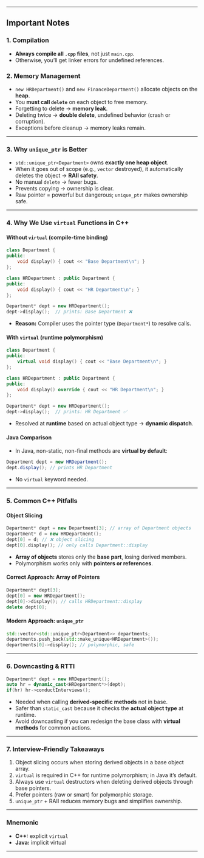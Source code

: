 
---

## Important Notes

### 1. Compilation

* **Always compile all `.cpp` files**, not just `main.cpp`.
* Otherwise, you’ll get linker errors for undefined references.

### 2. Memory Management

* `new HRDepartment()` and `new FinanceDepartment()` allocate objects on the **heap**.
* You **must call `delete`** on each object to free memory.
* Forgetting to delete → **memory leak**.
* Deleting twice → **double delete**, undefined behavior (crash or corruption).
* Exceptions before cleanup → memory leaks remain.

---

### 3. Why `unique_ptr` is Better

- `std::unique_ptr<Department>` owns **exactly one heap object**.
- When it goes out of scope (e.g., `vector` destroyed), it automatically deletes the object → **RAII safety**.
- No manual `delete` → fewer bugs.
- Prevents copying → ownership is clear.
- Raw pointer = powerful but dangerous; `unique_ptr` makes ownership safe.

---

### 4. Why We Use `virtual` Functions in C++

#### Without `virtual` (compile-time binding)

```cpp
class Department {
public:
    void display() { cout << "Base Department\n"; }
};

class HRDepartment : public Department {
public:
    void display() { cout << "HR Department\n"; }
};

Department* dept = new HRDepartment();
dept->display();  // prints: Base Department ❌
```

- **Reason:** Compiler uses the pointer type (`Department*`) to resolve calls.

#### With `virtual` (runtime polymorphism)

```cpp
class Department {
public:
    virtual void display() { cout << "Base Department\n"; }
};

class HRDepartment : public Department {
public:
    void display() override { cout << "HR Department\n"; }
};

Department* dept = new HRDepartment();
dept->display();  // prints: HR Department ✅
```

- Resolved at **runtime** based on actual object type → **dynamic dispatch**.

#### Java Comparison

- In Java, non-static, non-final methods are **virtual by default**:

```java
Department dept = new HRDepartment();
dept.display(); // prints HR Department
```

- No `virtual` keyword needed.

---

### 5. Common C++ Pitfalls

#### Object Slicing

```cpp
Department* dept = new Department[3]; // array of Department objects
Department* d = new HRDepartment();
dept[0] = d; // ❌ object slicing
dept[0].display(); // only calls Department::display
```

- **Array of objects** stores only the **base part**, losing derived members.
- Polymorphism works only with **pointers or references**.

#### Correct Approach: Array of Pointers

```cpp
Department* dept[3];
dept[0] = new HRDepartment();
dept[0]->display(); // calls HRDepartment::display
delete dept[0];
```

#### Modern Approach: `unique_ptr`

```cpp
std::vector<std::unique_ptr<Department>> departments;
departments.push_back(std::make_unique<HRDepartment>());
departments[0]->display(); // polymorphic, safe
```

---

### 6. Downcasting & RTTI

```cpp
Department* dept = new HRDepartment();
auto hr = dynamic_cast<HRDepartment*>(dept);
if(hr) hr->conductInterviews();
```

- Needed when calling **derived-specific methods** not in base.
- Safer than `static_cast` because it checks the **actual object type** at runtime.
- Avoid downcasting if you can redesign the base class with **virtual methods** for common actions.

---

### 7. Interview-Friendly Takeaways

1. Object slicing occurs when storing derived objects in a base object array.
2. `virtual` is required in C++ for runtime polymorphism; in Java it’s default.
3. Always use `virtual` destructors when deleting derived objects through base pointers.
4. Prefer pointers (raw or smart) for polymorphic storage.
5. `unique_ptr` + RAII reduces memory bugs and simplifies ownership.

---

### Mnemonic

- **C++:** explicit `virtual`
- **Java:** implicit virtual

---
